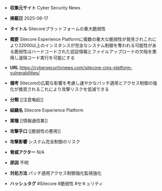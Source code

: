 - **収集元サイト**
Cyber Security News

- **掲載日**
2025-06-17

- **タイトル**
Sitecoreプラットフォームの重大脆弱性

- **概要**
Sitecore Experience Platformに複数の重大な脆弱性が発見されこれにより22000以上のインスタンスが完全なシステム制御を奪われる可能性がある脆弱性はハードコードされた認証情報とファイルアップロードの欠陥を悪用し遠隔コード実行を可能にする

- **URL**
https://cybersecuritynews.com/sitecore-cms-platform-vulnerabilities/

- **備考**
Sitecoreの広範な影響を考慮し速やかなパッチ適用とアクセス制御の強化が推奨されるこれにより攻撃リスクを低減できる

- **分類**
[[注意喚起]]

- **組織名**
Sitecore Experience Platform

- **業種**
[[情報通信業]]

- **攻撃手口**
[[脆弱性の悪用]]

- **攻撃影響**
システム完全制御のリスク

- **脅威アクター**
N/A

- **原因**
不明

- **対処方法**
パッチ適用アクセス制御強化監視強化

- **ハッシュタグ**
#Sitecore #脆弱性 #セキュリティ
